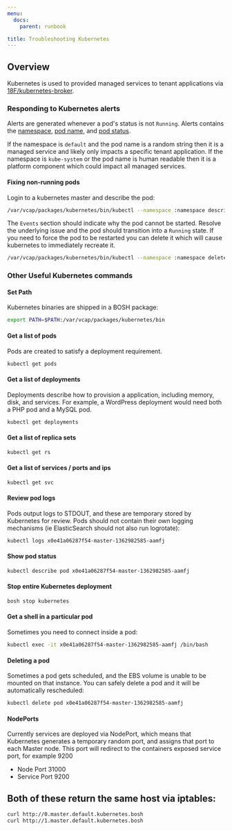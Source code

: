 ```yaml
---
menu:
  docs:
    parent: runbook

title: Troubleshooting Kubernetes
---
```


## Overview
Kubernetes is used to provided managed services to tenant applications via [18F/kubernetes-broker](https://github.com/18F/kubernetes-broker).

### Responding to Kubernetes alerts
Alerts are generated whenever a pod's status is not `Running`. Alerts contains the [namespace](https://kubernetes.io/docs/user-guide/namespaces/), [pod name](https://kubernetes.io/docs/user-guide/pods/), and [pod status](https://kubernetes.io/docs/concepts/workloads/pods/pod-lifecycle/#pod-phase).

If the namespace is `default` and the pod name is a random string then it is a managed service and likely only impacts a specific tenant application.  If the namespace is `kube-system` or the pod name is human readable then it is a platform component which could impact all managed services.

#### Fixing non-running pods
Login to a kubernetes master and describe the pod:
```sh
/var/vcap/packages/kubernetes/bin/kubectl --namespace :namespace describe pod :pod-name
```

The `Events` section should indicate why the pod cannot be started.  Resolve the underlying issue and the pod should transition into a `Running` state.  If you need to force the pod to be restarted you can delete it which will cause kubernetes to immediately recreate it.
```sh
/var/vcap/packages/kubernetes/bin/kubectl --namespace :namespace delete pod :pod-name
```


### Other Useful Kubernetes commands

#### Set Path
Kubernetes binaries are shipped in a BOSH package:
```sh
export PATH=$PATH:/var/vcap/packages/kubernetes/bin
```

#### Get a list of pods
Pods are created to satisfy a deployment requirement.
```sh
kubectl get pods
```

#### Get a list of deployments
Deployments describe how to provision a application, including
memory, disk, and services.  For example, a WordPress deployment
would need both a PHP pod and a MySQL pod.
```sh
kubectl get deployments
```

#### Get a list of replica sets
```sh
kubectl get rs
```

#### Get a list of services / ports and ips
```sh
kubectl get svc
```

#### Review pod logs
Pods output logs to STDOUT, and these are temporary stored
by Kubernetes for review.  Pods should not contain their
own logging mechanisms (ie ElasticSearch should not also
run logrotate):
```sh
kubectl logs x0e41a06287f54-master-1362982585-aamfj
```

#### Show pod status
```sh
kubectl describe pod x0e41a06287f54-master-1362982585-aamfj
```

#### Stop entire Kubernetes deployment
```sh
bosh stop kubernetes
```

#### Get a shell in a particular pod
Sometimes you need to connect inside a pod:
```sh
kubectl exec -it x0e41a06287f54-master-1362982585-aamfj /bin/bash
```

#### Deleting a pod
Sometimes a pod gets scheduled, and the EBS volume
is unable to be mounted on that instance.  You can
safely delete a pod and it will be automatically
rescheduled:
```sh
kubectl delete pod x0e41a06287f54-master-1362982585-aamfj
```

#### NodePorts
Currently services are deployed via NodePort, which means that Kubernetes generates a temporary random port, and assigns that port to each Master node.  This port will redirect to the containers exposed service port, for example 9200

  - Node Port 31000
  - Service Port 9200

  ## Both of these return the same host via iptables:
  ```sh
  curl http://0.master.default.kubernetes.bosh
  curl http://1.master.default.kubernetes.bosh
  ```
